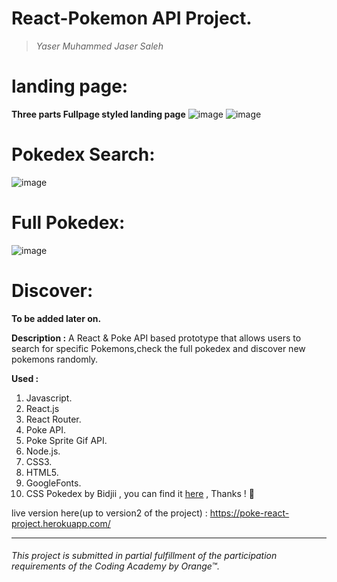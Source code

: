 # React-Pokemon API Project.
> _Yaser Muhammed Jaser Saleh_




# landing page:
**Three parts Fullpage styled landing page**
![image](https://user-images.githubusercontent.com/48364065/64476771-af23b600-d19b-11e9-9688-d70bcb87ec79.png)
![image](https://user-images.githubusercontent.com/48364065/64476774-bb0f7800-d19b-11e9-8314-df3119c47e3f.png)
# Pokedex Search:
![image](https://user-images.githubusercontent.com/48364065/64476780-cb275780-d19b-11e9-9981-9d21d46858dc.png)
# Full Pokedex:
![image](https://user-images.githubusercontent.com/48364065/64476787-da0e0a00-d19b-11e9-85d5-4bb2a31d5061.png)
# Discover:
**To be added later on.**


**Description :**
A React & Poke API based prototype that allows users to search for specific Pokemons,check the full pokedex and discover new pokemons randomly.



**Used :**
1. Javascript.
2. React.js
3. React Router.
4. Poke API.
5. Poke Sprite Gif API.
6. Node.js.
7. CSS3.
8. HTML5.
9. GoogleFonts.
10. CSS Pokedex by Bidjii , you can find it [here]( https://codepen.io/Bidji/pen/MYdPwo) , Thanks ! 🙏




live version here(up to version2 of the project) : https://poke-react-project.herokuapp.com/ 
___

###### This project is submitted in partial fulfillment of the participation requirements of the Coding Academy by Orange™.
